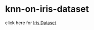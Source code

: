 # knn-on-iris-dataset

click here for [Iris Dataset](https://github.com/deepakbhavsar43/iris-dataset.git) 
